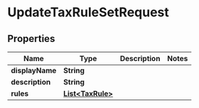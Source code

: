 

# UpdateTaxRuleSetRequest


## Properties

| Name | Type | Description | Notes |
|------------ | ------------- | ------------- | -------------|
|**displayName** | **String** |  |  |
|**description** | **String** |  |  |
|**rules** | [**List&lt;TaxRule&gt;**](TaxRule.md) |  |  |



